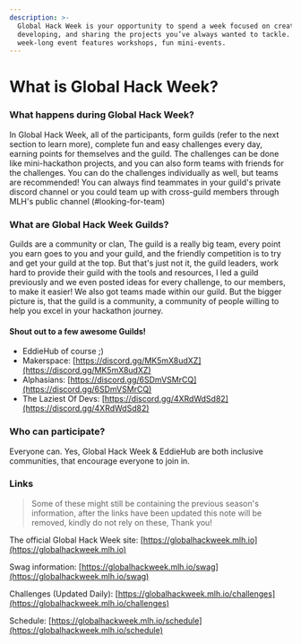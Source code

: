 ```yaml
---
description: >-
  Global Hack Week is your opportunity to spend a week focused on creating,
  developing, and sharing the projects you’ve always wanted to tackle. The
  week-long event features workshops, fun mini-events.
---
```


# What is Global Hack Week?

### What happens during Global Hack Week?

In Global Hack Week, all of the participants, form guilds (refer to the next section to learn more), complete fun and easy challenges every day, earning points for themselves and the guild. The challenges can be done like mini-hackathon projects, and you can also form teams with friends for the challenges. You can do the challenges individually as well, but teams are recommended! You can always find teammates in your guild's private discord channel or you could team up with cross-guild members through MLH's public channel (#looking-for-team)

### What are Global Hack Week Guilds?

Guilds are a community or clan, The guild is a really big team, every point you earn goes to you and your guild, and the friendly competition is to try and get your guild at the top. But that's just not it, the guild leaders, work hard to provide their guild with the tools and resources, I led a guild previously and we even posted ideas for every challenge, to our members, to make it easier! We also got teams made within our guild. But the bigger picture is, that the guild is a community, a community of people willing to help you excel in your hackathon journey.

#### Shout out to a few awesome Guilds!

* EddieHub of course ;)
* Makerspace: [https://discord.gg/MK5mX8udXZ](https://discord.gg/MK5mX8udXZ)
* Alphasians: [https://discord.gg/6SDmVSMrCQ](https://discord.gg/6SDmVSMrCQ)
* The Laziest Of Devs: [https://discord.gg/4XRdWdSd82](https://discord.gg/4XRdWdSd82)

### Who can participate?

Everyone can. Yes, Global Hack Week & EddieHub are both inclusive communities, that encourage everyone to join in.

### Links

> Some of these might still be containing the previous season's information, after the links have been updated this note will be removed, kindly do not rely on these, Thank you!

The official Global Hack Week site: [https://globalhackweek.mlh.io](https://globalhackweek.mlh.io)

Swag information: [https://globalhackweek.mlh.io/swag](https://globalhackweek.mlh.io/swag)

Challenges (Updated Daily): [https://globalhackweek.mlh.io/challenges](https://globalhackweek.mlh.io/challenges)

Schedule: [https://globalhackweek.mlh.io/schedule](https://globalhackweek.mlh.io/schedule)
